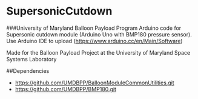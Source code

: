 # SupersonicCutdown
###University of Maryland Balloon Payload Program
Arduino code for Supersonic cutdown module (Arduino Uno with BMP180 pressure sensor). Use Arduino IDE to upload (https://www.arduino.cc/en/Main/Software)

Made for the Balloon Payload Project at the University of Maryland Space Systems Laboratory

##Dependencies
- https://github.com/UMDBPP/BalloonModuleCommonUtilities.git
- https://github.com/UMDBPP/BMP180.git